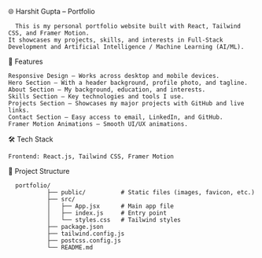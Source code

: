 🌐  Harshit Gupta – Portfolio
      
      This is my personal portfolio website built with React, Tailwind CSS, and Framer Motion.
    It showcases my projects, skills, and interests in Full-Stack Development and Artificial Intelligence / Machine Learning (AI/ML).
  

🚀  Features

    Responsive Design – Works across desktop and mobile devices.
    Hero Section – With a header background, profile photo, and tagline.
    About Section – My background, education, and interests.
    Skills Section – Key technologies and tools I use.
    Projects Section – Showcases my major projects with GitHub and live links.
    Contact Section – Easy access to email, LinkedIn, and GitHub.
    Framer Motion Animations – Smooth UI/UX animations.
🛠️ Tech Stack

    Frontend: React.js, Tailwind CSS, Framer Motion
📂 Project Structure
      
      portfolio/
               ├── public/          # Static files (images, favicon, etc.)
               ├── src/
               │   ├── App.jsx      # Main app file
               │   ├── index.js     # Entry point
               │   └── styles.css   # Tailwind styles
               ├── package.json
               ├── tailwind.config.js
               ├── postcss.config.js
               └── README.md
   

